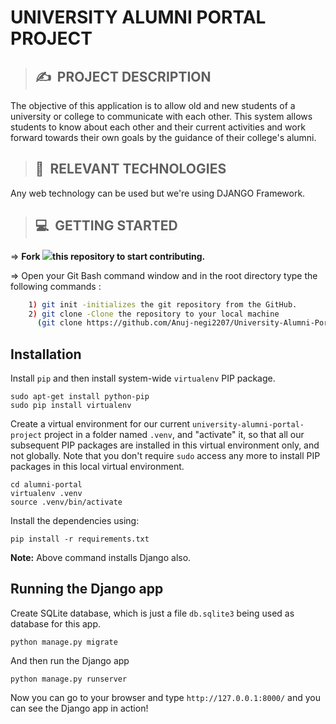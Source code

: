 # **UNIVERSITY ALUMNI PORTAL PROJECT**

>## ✍&nbsp; PROJECT DESCRIPTION
The objective of this application is to allow old and new students of a university or college to communicate with each other. This system allows students to know about each other and their current activities and work forward towards their own goals by the guidance of their college's alumni. 

>## 📂&nbsp; RELEVANT TECHNOLOGIES
Any web technology can be used but we're using DJANGO Framework.


>## 💻&nbsp; GETTING STARTED

=> **Fork <a href=https://github.com/Anuj-negi2207/University-Alumni-Portal-Project><img src="https://img.icons8.com/ios/24/000000/code-fork.png"></a>this repository to start contributing.**

=> Open your Git Bash command window and in the root directory type the following commands :
```bash
    1) git init -initializes the git repository from the GitHub. 
    2) git clone -Clone the repository to your local machine
      (git clone https://github.com/Anuj-negi2207/University-Alumni-Portal-Project.git)
``` 

Installation
------------

Install `pip` and then install system-wide `virtualenv` PIP package.

    sudo apt-get install python-pip
    sudo pip install virtualenv

Create a virtual environment for our current `university-alumni-portal-project` project in a
folder named `.venv`, and "activate" it, so that all our subsequent PIP
packages are installed in this virtual environment only, and not globally. Note
that you don't require `sudo` access any more to install PIP packages in this
local virtual environment.

    cd alumni-portal
    virtualenv .venv
    source .venv/bin/activate


Install the dependencies using:

    pip install -r requirements.txt

**Note:** Above command installs Django also.

Running the Django app
----------------------

Create SQLite database, which is just a file `db.sqlite3` being used as
database for this app.

    python manage.py migrate

And then run the Django app

    python manage.py runserver

Now you can go to your browser and type `http://127.0.0.1:8000/` and you can
see the Django app in action!
